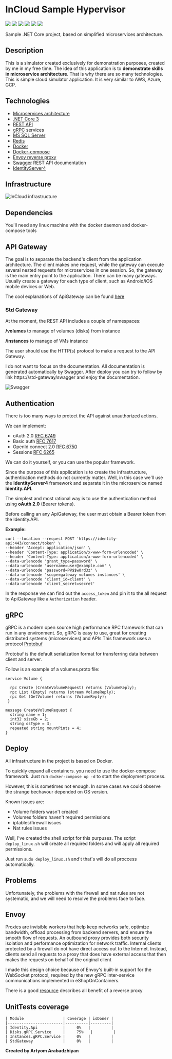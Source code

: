 # InCloud Sample Hypervisor

![](https://img.shields.io/badge/version-0.8a-yellow)
![](https://img.shields.io/badge/envoy-1.14.1-blue)
![](https://img.shields.io/badge/ASP.NET%20Core-3.0-blue)
![](https://img.shields.io/badge/Docker-3-3AA0EE)
![](https://img.shields.io/badge/MSSQLServer-2019-yellow)
![](https://img.shields.io/badge/redis-6.0-red)

Sample .NET Core project, based on simplified microservices architecture.


## Description

This is a simulator created exclusively for demonstration purposes, created by me in my free time.
The idea of this application is to **demonstrate skills in microservice architecture**. That is why there are so many technologies.
This is simple cloud simulator application.
It is very similar to AWS, Azure, GCP.

## Technologies

* [Microservices architecture](https://en.wikipedia.org/wiki/Microservices)
* [.NET Core 3](https://docs.microsoft.com/en-us/dotnet/core/whats-new/dotnet-core-3-0)
* [REST API](https://en.wikipedia.org/wiki/Representational_state_transfer)
* [gRPC](https://grpc.io/) services
* [MS SQL Server](https://www.microsoft.com/en-us/sql-server/)
* [Redis](https://redis.io/)
* [Docker](https://www.docker.com/)
* [Docker-compose](https://docs.docker.com/compose/)
* [Envoy reverse proxy](https://www.envoyproxy.io/)
* [Swagger](https://swagger.io/) REST API documentation
* [IdentityServer4](https://identityserver4.readthedocs.io/en/latest/)

## Infrastructure

![InCloud infrastructure](https://drive.google.com/uc?id=1dyV0n6VFVvYECAT9xplPeVDyWAZ6Ormf)

## Dependencies
You'll need any linux machine with the docker daemon and docker-compose tools


## API Gateway

The goal is to separate the backend's client from the application architecture.
The client makes one request, while the gateway can execute several nested requests for microservices in one session.
So, the gateway is the main entry point to the application.
There can be many gateways. Usually create a gateway for each type of client, such as Android/iOS mobile devices or Web.

The cool explanations of ApiGateway can be found [here](https://microservices.io/patterns/apigateway.html)

### Std Gateway

At the moment, the REST API includes a couple of namespaces:

**/volumes** to manage of volumes (disks) from instance 

**/instances** to manage of VMs instance

The user should use the HTTP(s) protocol to make a request to the API Gateway.

I do not want to focus on the documentation. All documentation is generated automatically by Swagger.
After deploy you can try to follow by link https://std-gateway/swagger and enjoy the documentation.

![Swagger](https://drive.google.com/uc?id=1RxRDH1jWsqJLlYfKMXANn1l9wfKr5cdi)

## Authentication

There is too many ways to protect the API against unauthorized actions.

We can implement:

* oAuth 2.0 [RFC 6749](https://tools.ietf.org/html/rfc6749)
* Basic auth [RFC 7617](https://tools.ietf.org/html/rfc7617) 
* OpenId connect 2.0 [RFC 6750](https://www.ietf.org/rfc/rfc6750.txt)
* Sessions [RFC 6265](https://tools.ietf.org/html/rfc6265)

We can do it yourself, or you can use the popular framework. 

Since the purpose of this application is to create the infrastructure, authentication methods do not currently matter.
Well, in this case we'll use the **IdentityServer4** framework and separate it in the microservice named **Identity.API**.

The simplest and most rational way is to use the authentication method using **oAuth 2.0** (Bearer tokens).

Before calling an any ApiGateway, the user must obtain a Bearer token from the Identity.API.

**Example:**

    curl --location --request POST 'https://identity-api:443/connect/token' \
    --header 'Accept: application/json' \
    --header 'Content-Type: application/x-www-form-urlencoded' \
    --header 'Content-Type: application/x-www-form-urlencoded' \
    --data-urlencode 'grant_type=password' \
    --data-urlencode 'username=user@example.com' \
    --data-urlencode 'password=P@$$w0rd3z' \
    --data-urlencode 'scope=gateway volumes instances' \
    --data-urlencode 'client_id=client' \
    --data-urlencode 'client_secret=secret'

In the response we can find out the `access_token` and pin it to the all request to ApiGateway like a `Authorization` header.

## gRPC
  
gRPC is a modern open source high performance RPC framework that can run in any environment.
So, gRPC is easy to use, great for creating distributed systems (microservices) and APIs
This framework uses a protocol [Protobuf](https://developers.google.com/protocol-buffers/)

Protobuf is the default serialization format for transferring data between client and server.

Follow is an example of a volumes.proto file:

    service Volume {

      rpc Create (CreateVolumeRequest) returns (VolumeReply);
      rpc List (Empty) returns (stream VolumeReply);
      rpc Get (GetVolume) returns (VolumeReply);
     }

    message CreateVolumeRequest {
      string name = 1;
      int32 sizeGb = 2;
      string osType = 3;
      repeated string mountPints = 4;
    }

## Deploy

All infrastructure in the project is based on Docker.

To quickly expand all containers. you need to use the docker-compose framework.
Just run `docker-compose up -d` to start the deployment process.

However, this is sometimes not enough. In some cases we could observe the strange bechavour depended on OS version.

Known issues are:
* Volume folders wasn't created
* Volumes folders haven't required permissions
* iptables/firewall issues
* Nat rules issues

Well, I've created the shell script for this purpuses. The script `deploy_linux.sh` will create all required folders and will apply all required permissions.

Just run `sudo deploy_linux.sh` and't that's will do all proccess automatically.

## Problems

Unfortunately, the problems with the firewall and nat rules are not systematic, and we will need to resolve the problems face to face.

## Envoy

Proxies are invisible workers that help keep networks safe, optimize bandwidth, offload processing from backend servers, and ensure the smooth flow of requests. 
An outbound proxy provides both security isolation and performance optimization for network traffic.
Internal clients protected by a firewall do not have direct access out to the Internet. 
Instead, clients send all requests to a proxy that does have external access that then makes the requests on behalf of the original client

I made this design choice because of Envoy's built-in support for the WebSocket protocol, required by the new gRPC inter-service communications implemented in eShopOnContainers. 

There is a good [resource](https://dzone.com/articles/why-proxies-are-important-for-microservices) describes all benefit of a reverse proxy

## UnitTests coverage

    | Module                 | Coverage | isDone? |  
    |------------------------|----------|---------|
    | Identity.Api           |     0%   |         |
    | Disks.gRPC.Service     |     75%   |         |
    | Instances.gRPC.Service |     0%   |         |
    | StdGateway             |     0%   |         |


**Created by Artyom Arabadzhiyan**
